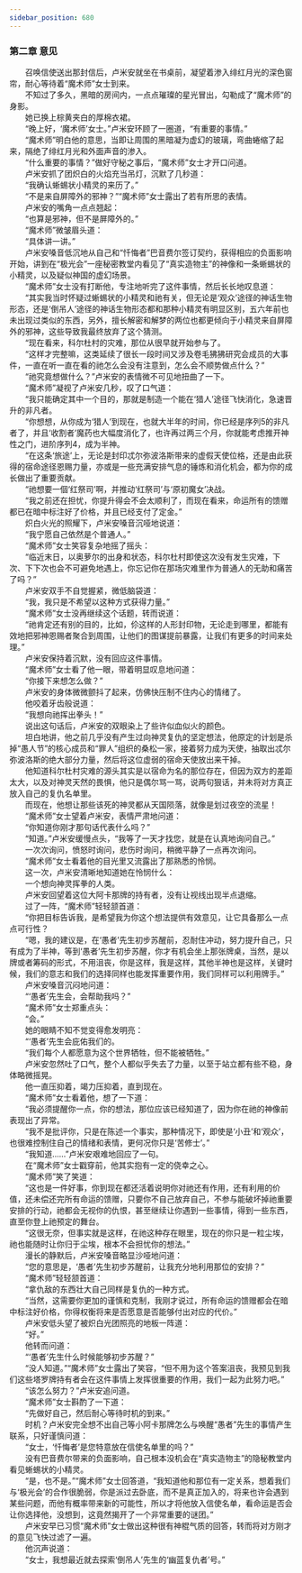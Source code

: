 ```yaml
---
sidebar_position: 680
---
```

### 第二章  意见  


　　召唤信使送出那封信后，卢米安就坐在书桌前，凝望着渗入绯红月光的深色窗帘，耐心等待着“魔术师”女士到来。  
　　不知过了多久，黑暗的房间内，一点点璀璨的星光冒出，勾勒成了“魔术师”的身影。  
　　她已换上棕黄夹白的厚棉衣裙。  
　　“晚上好，‘魔术师’女士。”卢米安环顾了一圈道，“有重要的事情。”  
　　“魔术师”明白他的意思，当即让周围的黑暗凝为虚幻的玻璃，弯曲蜷缩了起来，隔绝了绯红月光和外面声音的渗入。  
　　“什么重要的事情？”做好守秘之事后，“魔术师”女士才开口问道。  
　　卢米安抓了团炽白的火焰充当吊灯，沉默了几秒道：  
　　“我确认蜥蜴状小精灵的来历了。”  
　　“不是来自屏障外的邪神？”“魔术师”女士露出了若有所思的表情。  
　　卢米安的嘴角一点点翘起：  
　　“也算是邪神，但不是屏障外的。”  
　　“魔术师”微皱眉头道：  
　　“具体讲一讲。”  
　　卢米安嗓音低沉地从自己和“忏悔者”巴音费尔签订契约，获得相应的负面影响开始，讲到在“极光会”一座秘密教堂内看见了“真实造物主”的神像和一条蜥蜴状的小精灵，以及疑似神国的虚幻场景。  
　　“魔术师”女士没有打断他，专注地听完了这件事情，然后长长地叹息道：  
　　“其实我当时怀疑过蜥蜴状的小精灵和祂有关，但无论是‘观众’途径的神话生物形态，还是‘倒吊人’途径的神话生物形态都和那种小精灵有明显区别，五六年前也未出现过类似的东西，另外，擅长解密和解梦的两位也都更倾向于小精灵来自屏障外的邪神，这些导致我最终放弃了这个猜测。  
　　“现在看来，科尔杜村的灾难，那位从很早就开始参与了。  
　　“这样才完整嘛，这类延续了很长一段时间又涉及卷毛狒狒研究会成员的大事件，一直在听一直在看的祂怎么会没有注意到，怎么会不顺势做点什么？”  
　　“祂究竟想做什么？”卢米安的表情微不可见地扭曲了一下。  
　　“魔术师”凝视了卢米安几秒，叹了口气道：  
　　“我只能确定其中一个目的，那就是制造一个能在‘猎人’途径飞快消化，急速晋升的非凡者。  
　　“你想想，从你成为‘猎人’到现在，也就大半年的时间，你已经是序列5的非凡者了，并且‘收割者’魔药也大幅度消化了，也许再过两三个月，你就能考虑推开神性之门，进阶序列4，成为半神。  
　　“在这条‘旅途’上，无论是封印忒尔弥波洛斯带来的虚假天使位格，还是由此获得的宿命途径恩赐力量，亦或是一些充满安排气息的锤炼和消化机会，都为你的成长做出了重要贡献。  
　　“祂想要一個‘红祭司’啊，并推动‘红祭司’与‘原初魔女’决战。  
　　“我之前还在担忧，你提升得会不会太顺利了，而现在看来，命运所有的馈赠都已在暗中标注好了价格，并且已经支付了定金。”  
　　炽白火光的照耀下，卢米安嗓音沉哑地说道：  
　　“我宁愿自己依然是个普通人。”  
　　“魔术师”女士笑容复杂地摇了摇头：  
　　“临近末日，以奥萝尔的出身和状态，科尔杜村即使这次没有发生灾难，下次、下下次也会不可避免地遇上，你忘记你在那场灾难里作为普通人的无助和痛苦了吗？”  
　　卢米安双手不自觉握紧，微低脑袋道：  
　　“我，我只是不希望以这种方式获得力量。”  
　　“魔术师”女士没再继续这个话题，转而说道：  
　　“祂肯定还有别的目的，比如，伱这样的人形封印物，无论走到哪里，都能有效地把邪神恩赐者聚合到周围，让他们的图谋提前暴露，让我们有更多的时间来处理。”  
　　卢米安保持着沉默，没有回应这件事情。  
　　“魔术师”女士看了他一眼，带着明显叹息地问道：  
　　“你接下来想怎么做？”  
　　卢米安的身体微微颤抖了起来，仿佛快压制不住内心的情绪了。  
　　他咬着牙齿般说道：  
　　“我想向祂挥出拳头！”  
　　说出这句话后，卢米安的双眼染上了些许似血似火的颜色。  
　　坦白地讲，他之前几乎没有产生过向神灵复仇的坚定想法，他原定的计划是杀掉“愚人节”的核心成员和“罪人”组织的桑松一家，接着努力成为天使，抽取出忒尔弥波洛斯的绝大部分力量，然后将这位虚弱的宿命天使放出来干掉。  
　　他知道科尔杜村灾难的源头其实是以宿命为名的那位存在，但因为双方的差距太大，以及对神灵天然的畏惧，他只是偶尔骂一骂，说两句狠话，并未将对方真正放入自己的复仇名单里。  
　　而现在，他想让那些该死的神灵都从天国陨落，就像是划过夜空的流星！  
　　“魔术师”女士望着卢米安，表情严肃地问道：  
　　“你知道你刚才那句话代表什么吗？”  
　　“知道。”卢米安缓慢点头，“我等了一天才找您，就是在认真地询问自己。”  
　　一次次询问，愤怒时询问，悲伤时询问，稍微平静了一点再次询问。  
　　“魔术师”女士看着他的目光里又流露出了那熟悉的怜悯。  
　　这一次，卢米安清晰地知道她在怜悯什么：  
　　一个想向神灵挥拳的人类。  
　　卢米安回望着这位大阿卡那牌的持有者，没有让视线出现半点退缩。  
　　过了一阵，“魔术师”轻轻颔首道：  
　　“你把目标告诉我，是希望我为你这个想法提供有效意见，让它具备那么一点点可行性？  
　　“嗯，我的建议是，在‘愚者’先生初步苏醒前，忍耐住冲动，努力提升自己，只有成为了半神，等到‘愚者’先生初步苏醒，你才有机会坐上那张牌桌，当然，是以牌或者筹码的形式，不用沮丧，你是这样，我是这样，其他半神也是这样，关键时候，我们的意志和我们的选择同样也能发挥重要作用，我们同样可以利用牌手。”  
　　卢米安嗓音沉闷地问道：  
　　“‘愚者’先生会，会帮助我吗？”  
　　“魔术师”女士郑重点头：  
　　“会。”  
　　她的眼睛不知不觉变得愈发明亮：  
　　“‘愚者’先生会庇佑我们的。  
　　“我们每个人都愿意为这个世界牺牲，但不能被牺牲。”  
　　卢米安忽然吐了口气，整个人都似乎失去了力量，以至于站立都有些不稳，身体略微摇晃。  
　　他一直压抑着，竭力压抑着，直到现在。  
　　“魔术师”女士看着他，想了一下道：  
　　“我必须提醒你一点，你的想法，那位应该已经知道了，因为你在祂的神像前表现出了异常。  
　　“我不是批评你，只是在陈述一个事实，那种情况下，即使是‘小丑’和‘观众’，也很难控制住自己的情绪和表情，更何况你只是‘苦修士’。”  
　　“我知道……”卢米安艰难地回应了一句。  
　　在“魔术师”女士戳穿前，他其实抱有一定的侥幸之心。  
　　“魔术师”笑了笑道：  
　　“这也是一件好事，你到现在都还活着说明你对祂还有作用，还有利用的价值，还未偿还完所有命运的馈赠，只要你不自己放弃自己，不参与能破坏掉祂重要安排的行动，祂都会无视你的仇恨，甚至继续让你遇到一些事情，得到一些东西，直至你登上祂预定的舞台。  
　　“这很无奈，但事实就是这样，在祂这种存在眼里，现在的你只是一粒尘埃，祂也能随时让你归于尘埃，根本不会担忧你的想法。”  
　　漫长的静默后，卢米安嗓音略显沙哑地问道：  
　　“您的意思是，‘愚者’先生初步苏醒前，让我充分地利用那位的安排？”  
　　“魔术师”轻轻颔首道：  
　　“拿仇敌的东西壮大自己同样是复仇的一种方式。  
　　“当然，这需要你更加的谨慎和克制，我刚才说过，所有命运的馈赠都会在暗中标注好价格，你得权衡将来是否愿意是否能够付出对应的代价。”  
　　卢米安低头望了被炽白光团照亮的地板一阵道：  
　　“好。”  
　　他转而问道：  
　　“‘愚者’先生什么时候能够初步苏醒？”  
　　“没人知道。”“魔术师”女士露出了笑容，“但不用为这个答案沮丧，我预见到我们这些塔罗牌持有者会在这件事情上发挥很重要的作用，我们一起为此努力吧。”  
　　“该怎么努力？”卢米安追问道。  
　　“魔术师”女士斟酌了一下道：  
　　“先做好自己，然后耐心等待时机的到来。”  
　　时机？卢米安完全想不出自己等小阿卡那牌怎么与唤醒“愚者”先生的事情产生联系，只好谨慎问道：  
　　“女士，‘忏悔者’是您特意放在信使名单里的吗？”  
　　没有巴音费尔带来的负面影响，自己根本没机会在“真实造物主”的隐秘教堂内看见蜥蜴状的小精灵。  
　　“是，也不是。”“魔术师”女士回答道，“我知道他和那位有一定关系，想着我们与‘极光会’的合作很脆弱，你是派过去卧底，而不是真正加入的，将来也许会遇到某些问题，而他有概率带来新的可能性，所以才将他放入信使名单，看命运是否会让你选择他，没想到，这竟然揭开了一个非常重要的谜团。”  
　　卢米安早已习惯“魔术师”女士做出这种很有神棍气质的回答，转而将对方刚才的意见飞快过滤了一遍。  
　　他沉声说道：  
　　“女士，我想最近就去探索‘倒吊人’先生的‘幽蓝复仇者’号。”  
